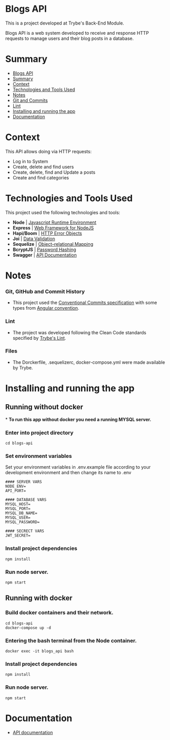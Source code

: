 # Blogs API

This is a project developed at Trybe's Back-End Module.

Blogs API is a web system developed to receive and response HTTP requests to manage users and their blog posts in a database.

# Summary
- [Blogs API](#blogs-api)
- [Summary](#summary)
- [Context](#context)
- [Technologies and Tools Used](#technologies-and-tools-used)
- [Notes](#notes)
- [Git and Commits](#git-github-and-commit-history)
- [Lint](#lint)
- [Installing and running the app](#installing-and-running-the-app)
- [Documentation](#documentation)

# Context
This API allows doing via HTTP requests:
 - Log in to System
 - Create, delete and find users
 - Create, delete, find and Update a posts
 - Create and find categories

# Technologies and Tools Used
This project used the following technologies and tools:
  * __Node__ | [Javascript Runtime Environment](https://reactjs.org/docs/thinking-in-react.html)
  * __Express__ | [Web Framework for NodeJS](https://redux-toolkit.js.org/introduction/getting-started)
  * __Hapi/Boom__ | [HTTP Error Objects](https://hapi.dev/module/boom/) 
  * __Joi__ | [Data Validation](https://joi.dev/api/?v=17.6.0) 
  * __Sequelize__ | [Object–relational Mapping](https://sequelize.org/docs/v6/getting-started/) 
  * __BcryptJS__ | [Password Hashing](https://github.com/dcodeIO/bcrypt.js) 
  * __Swagger__ | [API Documentation](https://swagger.io/resources/open-api/) 

# Notes
### Git, GitHub and Commit History
- This project used the [Conventional Commits specification](https://www.conventionalcommits.org/en/v1.0.0/) with some types from [Angular convention](https://github.com/angular/angular/blob/22b96b9/CONTRIBUTING.md#-commit-message-guidelines).

### Lint
- The project was developed following the Clean Code standards specified by [Trybe's Lint](https://github.com/betrybe/eslint-config-trybe).

### Files
 - The Dorckerfile, .sequelizerc, docker-compose.yml were made available by Trybe.


# Installing and running the app

## Running without docker
\* __To run this app without docker you need a running MYSQL server.__

### Enter into project directory
```
cd blogs-api
```
### Set environment variables

Set your environment variables in .env.example file according to your development environment and then change its name to .env
```
#### SERVER VARS
NODE_ENV=
API_PORT=

#### DATABASE VARS
MYSQL_HOST=
MYSQL_PORT=
MYSQL_DB_NAME=
MYSQL_USER=
MYSQL_PASSWORD=

#### SECRECT VARS
JWT_SECRET=
```

### Install project dependencies
```
npm install
```

### Run node server.
```
npm start
```

## Running with docker

### Build docker containers and their network.
```
cd blogs-api
docker-compose up -d
```

### Entering the bash terminal from the Node container.
```
docker exec -it blogs_api bash
```

### Install project dependencies
```
npm install
```

### Run node server.
```
npm start
```

# Documentation
 - [API documentation](https://thesamuel01.github.io/blogs-api/)
